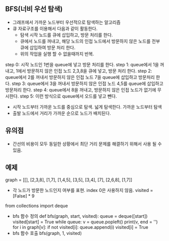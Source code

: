 ## BFS(너비 우선 탐색)

- 그래프에서 가까운 노드부터 우선적으로 탐색하는 알고리즘
- 큐 자료구조를 이용해서 다음과 같이 활동한다.
    - 탐색 시작 노드를 큐에 삽입하고, 방문 처리를 한다.
    - 큐에서 노드를 꺼내고, 해당 노드의 인접 노드에서 방문하지 않은 노드를 전부 큐에 삽입하여 방문 처리 한다.
    - 위의 작업을 실행 할 수 없을때까지 반복.

step 0: 시작 노드인 1번을 queue에 넣고 방문 처리를 한다. 
step 1: queue에서 1을 꺼내고, 1에서 방문하지 않은 인접 노드 2,3,8을 큐에 넣고, 방문 처리 한다.
step 2: queue에서 2를 꺼내서 방문하지 않은 인접 노드 7을 queue에 삽입하고 방문처리 한다.
step 3: queue에서 3을 꺼내서 방문하지 않은 인접 노드 4,5를 queue에 삽입하고 방문처리 한다.
step 4: queue에서 8을 꺼내고, 방문하지 않은 인접 노드가 없기에 무시한다.
step 5: 이런 방식으로 queue에서 오드를 넣고 뺀다.

- 시작 노드부터 가까운 노드를 중심으로 탐색. 넓게 탐색한다. 가까운 노드부터 탐색
- 출발 노드에서 거리가 가까운 순으로 노드가 배치된다.
  
## 유의점
- 간선의 비용이 모두 동일한 상황에서 최단 거리 문제를 해결하기 위해서 사용 될 수 있음.

## 예제

graph = [[], [2,3,8], [1,7], [1,4,5], [3,5], [3,4], [7], [2,6,8], [1,7]]
- 각 노드가 방문한 노드인지 여부를 표현. index 0은 사용하지 않음.
visited = [False] * 9

from collections import deque
- bfs 함수 정의
def bfs(graph, start, visited):
    queue = deque([start])
    visited[start] = True
    while queue:
        v = queue.popleft()
        print(v, end = '')
        for i in graph[v]:
            if not visited[i]:
                queue.append(i)
                visited[i] = True
- bfs 함수 호출
bfs(graph, 1, visited)



